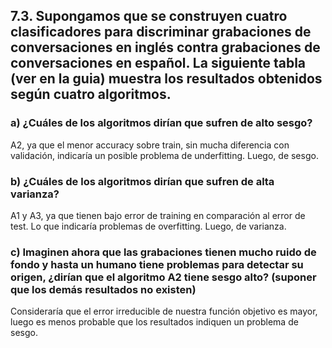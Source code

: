 ## 7.3. Supongamos que se construyen cuatro clasificadores para discriminar grabaciones de conversaciones en inglés contra grabaciones de conversaciones en español. La siguiente tabla (ver en la guia) muestra los resultados obtenidos según cuatro algoritmos.

### a) ¿Cuáles de los algoritmos dirían que sufren de alto sesgo?

A2, ya que el menor accuracy sobre train, sin mucha diferencia con validación, indicaría un posible problema de underfitting. Luego, de sesgo.

### b) ¿Cuáles de los algoritmos dirían que sufren de alta varianza?

A1 y A3, ya que tienen bajo error de training en comparación al error de test. Lo que indicaría problemas de overfitting. Luego, de varianza.

### c) Imaginen ahora que las grabaciones tienen mucho ruido de fondo y hasta un humano tiene problemas para detectar su origen, ¿dirían que el algoritmo A2 tiene sesgo alto? (suponer que los demás resultados no existen)

Consideraría que el error irreducible de nuestra función objetivo es mayor, luego es menos probable que los resultados indiquen un problema de sesgo.
